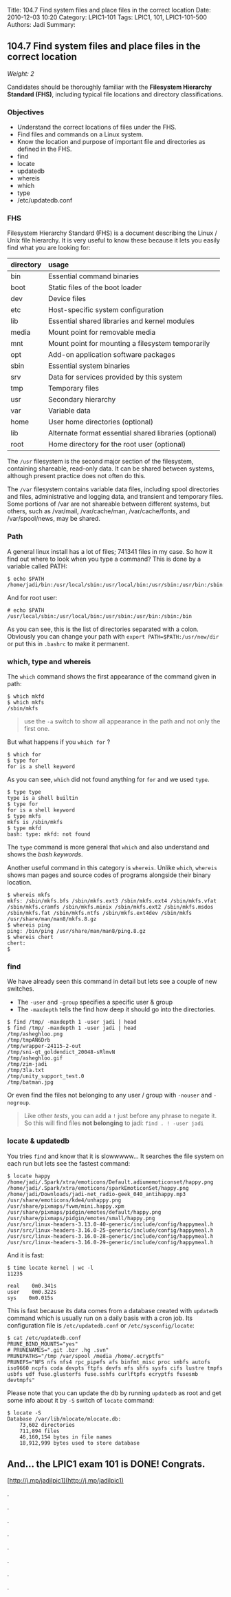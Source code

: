 Title: 104.7 Find system files and place files in the correct location
Date: 2010-12-03 10:20
Category: LPIC1-101
Tags: LPIC1, 101, LPIC1-101-500
Authors: Jadi
Summary: 
## 104.7 Find system files and place files in the correct location

_Weight: 2_

Candidates should be thoroughly familiar with the **Filesystem Hierarchy Standard \(FHS\)**, including typical file locations and directory classifications.

### Objectives

* Understand the correct locations of files under the FHS.
* Find files and commands on a Linux system.
* Know the location and purpose of important file and directories as defined in the FHS.
* find
* locate
* updatedb
* whereis
* which
* type
* /etc/updatedb.conf

### FHS

Filesystem Hierarchy Standard \(FHS\) is a document describing the Linux / Unix file hierarchy. It is very useful to know these because it lets you easily find what you are looking for:

| directory | usage |
| :--- | :--- |
| bin | Essential command binaries |
| boot | Static files of the boot loader |
| dev | Device files |
| etc | Host-specific system configuration |
| lib | Essential shared libraries and kernel modules |
| media | Mount point for removable media |
| mnt | Mount point for mounting a filesystem temporarily |
| opt | Add-on application software packages |
| sbin | Essential system binaries |
| srv | Data for services provided by this system |
| tmp | Temporary files |
| usr | Secondary hierarchy |
| var | Variable data |
| home | User home directories \(optional\) |
| lib | Alternate format essential shared libraries \(optional\) |
| root | Home directory for the root user \(optional\) |

The `/usr` filesystem is the second major section of the filesystem, containing shareable, read-only data. It can be shared between systems, although present practice does not often do this.

The `/var` filesystem contains variable data files, including spool directories and files, administrative and logging data, and transient and temporary files. Some portions of /var are not shareable between different systems, but others, such as /var/mail, /var/cache/man, /var/cache/fonts, and /var/spool/news, may be shared.

### Path

A general linux install has a lot of files; 741341 files in my case. So how it find out where to look when you type a command? This is done by a variable called PATH:

```text
$ echo $PATH
/home/jadi/bin:/usr/local/sbin:/usr/local/bin:/usr/sbin:/usr/bin:/sbin:/bin:/usr/games:/usr/local/games;/home/jadi/bin/
```

And for root user:

```text
# echo $PATH
/usr/local/sbin:/usr/local/bin:/usr/sbin:/usr/bin:/sbin:/bin
```

As you can see, this is the list of directories separated with a colon. Obviously you can change your path with `export PATH=$PATH:/usr/new/dir` or put this in `.bashrc` to make it permanent.

### which, type and whereis

The `which` command shows the first appearance of the command given in path:

```text
$ which mkfd
$ which mkfs
/sbin/mkfs
```

> use the `-a` switch to show all appearance in the path and not only the first one.

But what happens if you `which for` ?

```text
$ which for
$ type for
for is a shell keyword
```

As you can see, `which` did not found anything for `for` and we used `type`.

```text
$ type type
type is a shell builtin
$ type for
for is a shell keyword
$ type mkfs
mkfs is /sbin/mkfs
$ type mkfd
bash: type: mkfd: not found
```

The `type` command is more general that `which` and also understand and shows the _bash keywords_.

Another useful command in this category is `whereis`. Unlike `which`, `whereis` shows man pages and source codes of programs alongside their binary location.

```text
$ whereis mkfs
mkfs: /sbin/mkfs.bfs /sbin/mkfs.ext3 /sbin/mkfs.ext4 /sbin/mkfs.vfat /sbin/mkfs.cramfs /sbin/mkfs.minix /sbin/mkfs.ext2 /sbin/mkfs.msdos /sbin/mkfs.fat /sbin/mkfs.ntfs /sbin/mkfs.ext4dev /sbin/mkfs /usr/share/man/man8/mkfs.8.gz
$ whereis ping
ping: /bin/ping /usr/share/man/man8/ping.8.gz
$ whereis chert
chert:
$
```

### find

We have already seen this command in detail but lets see a couple of new switches.

* The `-user` and `-group` specifies a specific user & group
* The `-maxdepth` tells the find how deep it should go into the directories.

```text
$ find /tmp/ -maxdepth 1 -user jadi | head
$ find /tmp/ -maxdepth 1 -user jadi | head
/tmp/asheghloo.png
/tmp/tmpAN6Drb
/tmp/wrapper-24115-2-out
/tmp/sni-qt_goldendict_20048-sRlmvN
/tmp/asheghloo.gif
/tmp/zim-jadi
/tmp/3la.txt
/tmp/unity_support_test.0
/tmp/batman.jpg
```

Or even find the files not belonging to any user / group with `-nouser` and `-nogroup`.

> Like other _tests_, you can add a `!` just before any phrase to negate it. So this will find files **not belonging** to jadi: `find . ! -user jadi`

### locate & updatedb

You tries `find` and know that it is slowwwww... It searches the file system on each run but lets see the fastest command:

```text
$ locate happy
/home/jadi/.Spark/xtra/emoticons/Default.adiumemoticonset/happy.png
/home/jadi/.Spark/xtra/emoticons/sparkEmoticonSet/happy.png
/home/jadi/Downloads/jadi-net_radio-geek_040_antihappy.mp3
/usr/share/emoticons/kde4/unhappy.png
/usr/share/pixmaps/fvwm/mini.happy.xpm
/usr/share/pixmaps/pidgin/emotes/default/happy.png
/usr/share/pixmaps/pidgin/emotes/small/happy.png
/usr/src/linux-headers-3.13.0-40-generic/include/config/happymeal.h
/usr/src/linux-headers-3.16.0-25-generic/include/config/happymeal.h
/usr/src/linux-headers-3.16.0-28-generic/include/config/happymeal.h
/usr/src/linux-headers-3.16.0-29-generic/include/config/happymeal.h
```

And it is fast:

```text
$ time locate kernel | wc -l
11235

real    0m0.341s
user    0m0.322s
sys    0m0.015s
```

This is fast because its data comes from a database created with `updatedb` command which is usually run on a daily basis with a cron job. Its configuration file is `/etc/updatedb.conf` or `/etc/sysconfig/locate`:

```text
$ cat /etc/updatedb.conf
PRUNE_BIND_MOUNTS="yes"
# PRUNENAMES=".git .bzr .hg .svn"
PRUNEPATHS="/tmp /var/spool /media /home/.ecryptfs"
PRUNEFS="NFS nfs nfs4 rpc_pipefs afs binfmt_misc proc smbfs autofs iso9660 ncpfs coda devpts ftpfs devfs mfs shfs sysfs cifs lustre tmpfs usbfs udf fuse.glusterfs fuse.sshfs curlftpfs ecryptfs fusesmb devtmpfs"
```

Please note that you can update the db by running `updatedb` as root and get some info about it by `-S` switch of `locate` command:

```text
$ locate -S
Database /var/lib/mlocate/mlocate.db:
    73,602 directories
    711,894 files
    46,160,154 bytes in file names
    18,912,999 bytes used to store database
```

## And... the LPIC1 exam 101 is DONE! Congrats.

[http://j.mp/jadilpic1](http://j.mp/jadilpic1)

.

.

.

.

.

.

.

.


